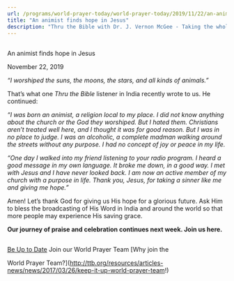 ```yaml
---
url: /programs/world-prayer-today/world-prayer-today/2019/11/22/an-animist-finds-hope-in-jesus
title: "An animist finds hope in Jesus"
description: "Thru the Bible with Dr. J. Vernon McGee - Taking the whole Word to the whole world"
---
```







## 
 An animist finds hope in Jesus


November 22, 2019




*“I worshiped the suns, the moons, the stars, and all kinds of animals.”*


That’s what one *Thru the Bible* listener in India recently wrote to us. He continued:


*“I was born an animist, a religion local to my place. I did not know anything about the church or the God they worshiped. But I hated them. Christians aren’t treated well here, and I thought it was for good reason. But I was in no place to judge. I was an alcoholic, a complete madman walking around the streets without any purpose. I had no concept of joy or peace in my life.* 


*“One day I walked into my friend listening to your radio program. I heard a good message in my own language. It broke me down, in a good way. I met with Jesus and I have never looked back. I am now an active member of my church with a purpose in life. Thank you, Jesus, for taking a sinner like me and giving me hope.”*


Amen! Let’s thank God for giving us His hope for a glorious future. Ask Him to bless the broadcasting of His Word in India and around the world so that more people may experience His saving grace.


**Our journey of praise and celebration continues next week. Join us here.**







## 




[Be Up to Date](http://feeds.feedburner.com/WorldPrayerToday "World Prayer Today RSS Feed")
Join our World Prayer Team
[Why join the  

World Prayer Team?](http://ttb.org/resources/articles-news/news/2017/03/26/keep-it-up-world-prayer-team!)




